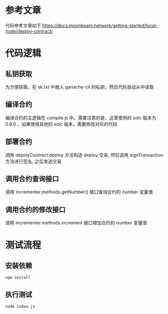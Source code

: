 # 参考文章
代码参考文章如下
https://docs.moonbeam.network/getting-started/local-node/deploy-contract/

# 代码逻辑
## 私钥获取
为方便获取，在 sk.txt 中放入 ganache-cli 的私钥，然后代码自动从中读取

## 编译合约  
编译合约的主逻辑在 compile.js 中。需要注意的是，这里使用的 solc 版本为 0.8.0 ，如果使用其他的 solc 版本，需要修改对应的代码

## 部署合约  
调用 deployContract.deploy 方法构造 deploy 交易, 然后调用 signTransaction 方法进行签名, 之后发送交易

## 调用合约查询接口  
调用 incrementer.methods.getNumber() 接口查询合约的 number 变量值

## 调用合约的修改接口
调用 incrementer.methods.increment 接口增加合约的 number 变量值

# 测试流程
## 安装依赖
```
npm install
```

## 执行测试
```
node index.js
```